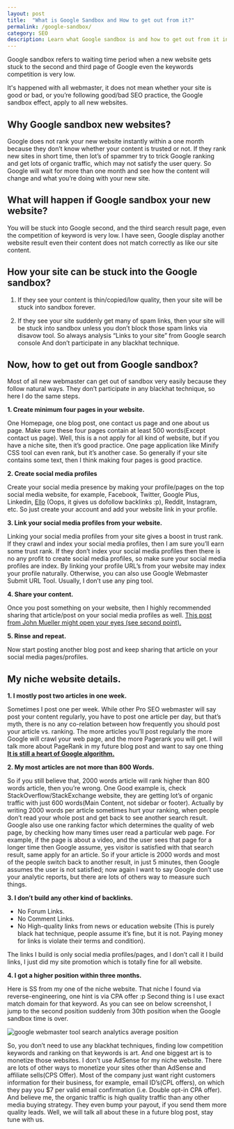 ```yaml
---
layout: post
title:  "What is Google Sandbox and How to get out from it?"
permalink: /google-sandbox/
category: SEO
description: Learn what Google sandbox is and how to get out from it in a very short time.
---
```

Google sandbox refers to waiting time period when a new website gets stuck to the second and third page of Google even the keywords competition is very low.

It's happened with all webmaster, it does not mean whether your site is good or bad, or you’re following good/bad SEO practice, the Google sandbox effect, apply to all new websites.

## Why Google sandbox new websites? ##
Google does not rank your new website instantly within a one month because they don’t know whether your content is trusted or not. If they rank new sites in short time, then lot’s of spammer try to trick Google ranking and get lots of organic traffic, which may not satisfy the user query. So Google will wait for more than one month and see how the content will change and what you’re doing with your new site.

## What will happen if Google sandbox your new website? ##
You will be stuck into Google second, and the third search result page, even the competition of keyword is very low. I have seen, Google display another website result even their content does not match correctly as like our site content.

## How your site can be stuck into the Google sandbox? ##
1. If they see your content is thin/copied/low quality, then your site will be stuck into sandbox forever.

2. If they see your site suddenly get many of spam links, then your site will be stuck into sandbox unless you don’t block those spam links via disavow tool. So always analysis “Links to your site” from Google search console And don’t participate in any blackhat technique.

## Now, how to get out from Google sandbox? ##
Most of all new webmaster can get out of sandbox very easily because they follow natural ways. They don’t participate in any blackhat technique, so here I do the same steps.

**1. Create minimum four pages in your website.**

One Homepage, one blog post, one contact us page and one about us page. Make sure these four pages contain at least 500 words(Except contact us page). Well, this is a not apply for all kind of website, but if you have a niche site, then it’s good practice. One page application like Minify CSS tool can even rank, but it’s another case. So generally if your site contains some text, then I think making four pages is good practice.

**2. Create social media profiles**

Create your social media presence by making your profile/pages on the top social media website, for example, Facebook, Twitter, Google Plus, Linkedin, <a href="https://ello.co/" rel="nofollow" target="_blank">Ello</a> (Oops, it gives us dofollow backlinks :p), Reddit, Instagram, etc. So just create your account and add your website link in your profile.

**3. Link your social media profiles from your website.**

Linking your social media profiles from your site gives a boost in trust rank. If they crawl and index your social media profiles, then I am sure you’ll earn some trust rank. If they don’t index your social media profiles then there is no any profit to create social media profiles, so make sure your social media profiles are index. By linking your profile URL’s from your website may index your profile naturally. Otherwise, you can also use Google Webmaster Submit URL Tool. Usually, I don’t use any ping tool.

**4. Share your content.**

Once you post something on your website, then I highly recommended sharing that article/post on your social media profiles as well. <a href="https://plus.google.com/+JohnMueller/posts/J2uoX6dj4LR" rel="nofollow" target="_blank">This post from John Mueller might open your eyes (see second point).</a>

**5. Rinse and repeat.**

Now start posting another blog post and keep sharing that article on your social media pages/profiles. 

## My niche website details. ##

**1. I mostly post two articles in one week.** 

Sometimes I post one per week. While other Pro SEO webmaster will say post your content regularly, you have to post one article per day, but that’s myth, there is no any co-relation between how frequently you should post your article vs. ranking. The more articles you’ll post regularly the more Google will crawl your web page, and the more Pagerank you will get. I will talk more about PageRank in my future blog post and want to say one thing **<a href="https://twitter.com/methode/status/829755916895535104" rel="nofollow" target="_blank">It is still a heart of Google algorithm.</a>**

**2. My most articles are not more than 800 Words.** 

So if you still believe that, 2000 words article will rank higher than 800 words article, then you’re wrong. One Good example is, check StackOverflow/StackExchange website, they are getting lot’s of organic traffic with just 600 words(Main Content, not sidebar or footer). Actually by writing 2000 words per article sometimes hurt your ranking, when people don’t read your whole post and get back to see another search result. Google also use one ranking factor which determines the quality of web page, by checking how many times user read a particular web page. For example, if the page is about a video, and the user sees that page for a longer time then Google assume, yes visitor is satisfied with that search result, same apply for an article. So if your article is 2000 words and most of the people switch back to another result, in just 5 minutes, then Google assumes the user is not satisfied; now again I want to say Google don’t use your analytic reports, but there are lots of others way to measure such things.

**3. I don’t build any other kind of backlinks.**

 - No Forum Links.
 - No Comment Links.
 - No High-quality links from news or education website (This is purely black hat technique, people assume it’s fine, but it is not. Paying money for links is violate their terms and condition).

The links I build is only social media profiles/pages, and I don’t call it I build links, I just did my site promotion which is totally fine for all website.

**4. I got a higher position within three months.**

Here is SS from my one of the niche website. That niche I found via reverse-engineering, one hint is via CPA offer :p Second thing is I use exact match domain for that keyword. As you can see on below screenshot,  I jump to the second position suddenly from 30th position when the Google sandbox time is over.

<img class="img-responsive" alt="google webmaster tool search analytics average position" src="https://cdn.goyllo.com/seo/google-webmaster-tool-search-analytics-average-position.jpg"/>

So, you don’t need to use any blackhat techniques, finding low competition keywords and ranking on that keywords is art. And one biggest art is to monetize those websites. I don’t use AdSense for my niche website. There are lots of other ways to monetize your sites other than AdSense and affiliate sells(CPS Offer). Most of the company just want right customers information for their business, for example, email ID’s(CPL offers), on which they pay you $7 per valid email confirmation (i.e. Double opt-in CPA offer). And believe me, the organic traffic is high quality traffic than any other media buying strategy. They even bump your payout, if you send them more quality leads. Well, we will talk all about these in a future blog post, stay tune with us.
